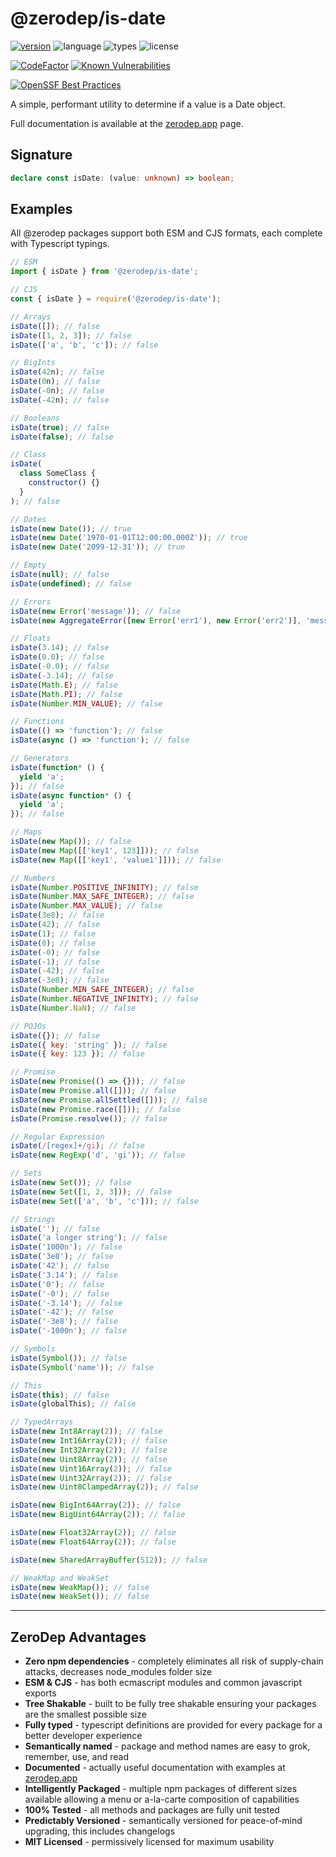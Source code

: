 # @zerodep/is-date

[![version](https://img.shields.io/npm/v/@zerodep/is-date?style=flat-square&color=blue)](https://www.npmjs.com/package/@zerodep/is-date)
![language](https://img.shields.io/badge/typescript-100%25-blue?style=flat-square)
![types](https://img.shields.io/badge/types-included-blue?style=flat-square)
![license](https://img.shields.io/github/license/cdepage/zerodep?color=blue&style=flat-square)

[![CodeFactor](https://www.codefactor.io/repository/github/cdepage/zerodep/badge)](https://www.codefactor.io/repository/github/cdepage/zerodep)
[![Known Vulnerabilities](https://snyk.io/test/github/cdepage/zerodep/badge.svg)](https://snyk.io/test/github/cdepage/zerodep)

[![OpenSSF Best Practices](https://www.bestpractices.dev/projects/9225/badge)](https://www.bestpractices.dev/projects/9225)

A simple, performant utility to determine if a value is a Date object.

Full documentation is available at the [zerodep.app](http://zerodep.app/#/is/date) page.

## Signature

```typescript
declare const isDate: (value: unknown) => boolean;
```

## Examples

All @zerodep packages support both ESM and CJS formats, each complete with Typescript typings.

```javascript
// ESM
import { isDate } from '@zerodep/is-date';

// CJS
const { isDate } = require('@zerodep/is-date');
```

```javascript
// Arrays
isDate([]); // false
isDate([1, 2, 3]); // false
isDate(['a', 'b', 'c']); // false

// BigInts
isDate(42n); // false
isDate(0n); // false
isDate(-0n); // false
isDate(-42n); // false

// Booleans
isDate(true); // false
isDate(false); // false

// Class
isDate(
  class SomeClass {
    constructor() {}
  }
); // false

// Dates
isDate(new Date()); // true
isDate(new Date('1970-01-01T12:00:00.000Z')); // true
isDate(new Date('2099-12-31')); // true

// Empty
isDate(null); // false
isDate(undefined); // false

// Errors
isDate(new Error('message')); // false
isDate(new AggregateError([new Error('err1'), new Error('err2')], 'message')); // false

// Floats
isDate(3.14); // false
isDate(0.0); // false
isDate(-0.0); // false
isDate(-3.14); // false
isDate(Math.E); // false
isDate(Math.PI); // false
isDate(Number.MIN_VALUE); // false

// Functions
isDate(() => 'function'); // false
isDate(async () => 'function'); // false

// Generators
isDate(function* () {
  yield 'a';
}); // false
isDate(async function* () {
  yield 'a';
}); // false

// Maps
isDate(new Map()); // false
isDate(new Map([['key1', 123]])); // false
isDate(new Map([['key1', 'value1']])); // false

// Numbers
isDate(Number.POSITIVE_INFINITY); // false
isDate(Number.MAX_SAFE_INTEGER); // false
isDate(Number.MAX_VALUE); // false
isDate(3e8); // false
isDate(42); // false
isDate(1); // false
isDate(0); // false
isDate(-0); // false
isDate(-1); // false
isDate(-42); // false
isDate(-3e8); // false
isDate(Number.MIN_SAFE_INTEGER); // false
isDate(Number.NEGATIVE_INFINITY); // false
isDate(Number.NaN); // false

// POJOs
isDate({}); // false
isDate({ key: 'string' }); // false
isDate({ key: 123 }); // false

// Promise
isDate(new Promise(() => {})); // false
isDate(new Promise.all([])); // false
isDate(new Promise.allSettled([])); // false
isDate(new Promise.race([])); // false
isDate(Promise.resolve()); // false

// Regular Expression
isDate(/[regex]+/gi); // false
isDate(new RegExp('d', 'gi')); // false

// Sets
isDate(new Set()); // false
isDate(new Set([1, 2, 3])); // false
isDate(new Set(['a', 'b', 'c'])); // false

// Strings
isDate(''); // false
isDate('a longer string'); // false
isDate('1000n'); // false
isDate('3e8'); // false
isDate('42'); // false
isDate('3.14'); // false
isDate('0'); // false
isDate('-0'); // false
isDate('-3.14'); // false
isDate('-42'); // false
isDate('-3e8'); // false
isDate('-1000n'); // false

// Symbols
isDate(Symbol()); // false
isDate(Symbol('name')); // false

// This
isDate(this); // false
isDate(globalThis); // false

// TypedArrays
isDate(new Int8Array(2)); // false
isDate(new Int16Array(2)); // false
isDate(new Int32Array(2)); // false
isDate(new Uint8Array(2)); // false
isDate(new Uint16Array(2)); // false
isDate(new Uint32Array(2)); // false
isDate(new Uint8ClampedArray(2)); // false

isDate(new BigInt64Array(2)); // false
isDate(new BigUint64Array(2)); // false

isDate(new Float32Array(2)); // false
isDate(new Float64Array(2)); // false

isDate(new SharedArrayBuffer(512)); // false

// WeakMap and WeakSet
isDate(new WeakMap()); // false
isDate(new WeakSet()); // false
```

---

## ZeroDep Advantages

- **Zero npm dependencies** - completely eliminates all risk of supply-chain attacks, decreases node_modules folder size
- **ESM & CJS** - has both ecmascript modules and common javascript exports
- **Tree Shakable** - built to be fully tree shakable ensuring your packages are the smallest possible size
- **Fully typed** - typescript definitions are provided for every package for a better developer experience
- **Semantically named** - package and method names are easy to grok, remember, use, and read
- **Documented** - actually useful documentation with examples at [zerodep.app](https://zerodep.app)
- **Intelligently Packaged** - multiple npm packages of different sizes available allowing a menu or a-la-carte composition of capabilities
- **100% Tested** - all methods and packages are fully unit tested
- **Predictably Versioned** - semantically versioned for peace-of-mind upgrading, this includes changelogs
- **MIT Licensed** - permissively licensed for maximum usability
